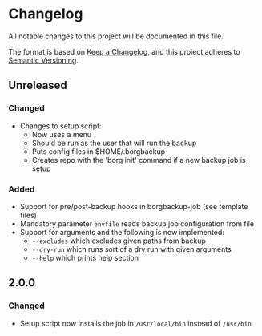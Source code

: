 # Changelog
All notable changes to this project will be documented in this file.

The format is based on [Keep a Changelog](https://keepachangelog.com/en/1.0.0/),
and this project adheres to [Semantic Versioning](https://semver.org/spec/v2.0.0.html).

## Unreleased
### Changed
- Changes to setup script:
  * Now uses a menu
  * Should be run as the user that will run the backup
  * Puts config files in $HOME/.borgbackup
  * Creates repo with the 'borg init' command if a new backup job is setup

### Added
- Support for pre/post-backup hooks in borgbackup-job (see template files)
- Mandatory parameter `envfile` reads backup job configuration from file
- Support for arguments and the following is now implemented:
  * `--excludes` which excludes given paths from backup
  * `--dry-run` which runs sort of a dry run with given arguments
  * `--help` which prints help section

## 2.0.0
### Changed
- Setup script now installs the job in `/usr/local/bin` instead of `/usr/bin`
